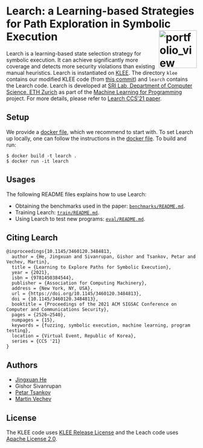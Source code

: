 Learch: a Learning-based Strategies for Path Exploration in Symbolic Execution <a href="https://www.sri.inf.ethz.ch/"><img width="100" alt="portfolio_view" align="right" src="http://safeai.ethz.ch/img/sri-logo.svg"></a>
=============================================================================================================

Learch is a learning-based state selection strategy for symbolic execution. It can achieve significantly more coverage and detects more security violations than existing manual heuristics. Learch is instantiated on [KLEE](http://klee.github.io/). The directory `klee` contains our modified KLEE code (from [this commit](https://github.com/klee/klee/tree/95ce1601c380341ef3b1043644c66be754e345c0)) and `learch` contains the Learch code. Learch is developed at [SRI Lab, Department of Computer Science, ETH Zurich](https://www.sri.inf.ethz.ch/) as part of the [Machine Learning for Programming](https://www.sri.inf.ethz.ch/research/plml) project. For more details, please refer to [Learch CCS'21 paper](https://files.sri.inf.ethz.ch/website/papers/ccs21-learch.pdf).

## Setup
We provide a [docker file](Dockerfile), which we recommend to start with. To set Learch up locally, one can follow the instructions in the [docker file](Dockerfile). To build and run:
```
$ docker build -t learch .
$ docker run -it learch
```

## Usages
The following README files explains how to use Learch:
* Obtaining the benchmarks used in the paper: [`benchmarks/README.md`](benchmarks/README.md).
* Training Learch: [`train/README.md`](train/README.md).
* Using Learch to test new programs: [`eval/README.md`](eval/README.md).

## Citing Learch
```
@inproceedings{10.1145/3460120.3484813,
  author = {He, Jingxuan and Sivanrupan, Gishor and Tsankov, Petar and Vechev, Martin},
  title = {Learning to Explore Paths for Symbolic Execution},
  year = {2021},
  isbn = {9781450384544},
  publisher = {Association for Computing Machinery},
  address = {New York, NY, USA},
  url = {https://doi.org/10.1145/3460120.3484813},
  doi = {10.1145/3460120.3484813},
  booktitle = {Proceedings of the 2021 ACM SIGSAC Conference on Computer and Communications Security},
  pages = {2526–2540},
  numpages = {15},
  keywords = {fuzzing, symbolic execution, machine learning, program testing},
  location = {Virtual Event, Republic of Korea},
  series = {CCS '21}
}
```

## Authors
* [Jingxuan He](https://www.sri.inf.ethz.ch/people/jingxuan)
* Gishor Sivanrupan
* [Petar Tsankov](https://www.sri.inf.ethz.ch/people/petar)
* [Martin Vechev](https://www.sri.inf.ethz.ch/people/martin)

## License
The KLEE code uses [KLEE Release License](klee/LICENSE.txt) and the Leach code uses [Apache License 2.0](learch/LICENSE).